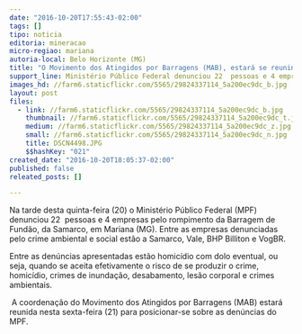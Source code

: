```yaml
---
date: "2016-10-20T17:55:43-02:00"
tags: []
tipo: noticia
editoria: mineracao
micro-regiao: mariana
autoria-local: Belo Horizonte (MG)
title: "O Movimento dos Atingidos por Barragens (MAB), estará se reunindo amanhã (21), para avaliar a denuncia feita pelo MPF"
support_line: Ministério Público Federal denunciou 22  pessoas e 4 empresas pelo rompimento da Barragem de Fundão
images_hd: //farm6.staticflickr.com/5565/29824337114_5a200ec9dc_b.jpg
layout: post
files:
  - link: //farm6.staticflickr.com/5565/29824337114_5a200ec9dc_b.jpg
    thumbnail: //farm6.staticflickr.com/5565/29824337114_5a200ec9dc_t.jpg
    medium: //farm6.staticflickr.com/5565/29824337114_5a200ec9dc_z.jpg
    small: //farm6.staticflickr.com/5565/29824337114_5a200ec9dc_n.jpg
    title: DSCN4498.JPG
    $$hashKey: "021"
created_date: "2016-10-20T18:05:37-02:00"
published: false
releated_posts: []

---
```

<p>Na tarde desta quinta-feira (20) o Minist&eacute;rio P&uacute;blico Federal (MPF) denunciou 22 &nbsp;pessoas e 4 empresas pelo rompimento da Barragem de Fund&atilde;o, da Samarco, em Mariana (MG). Entre as empresas denunciadas pelo crime ambiental e social est&atilde;o a Samarco, Vale, BHP Billiton e VogBR.</p>

<p>Entre as den&uacute;ncias apresentadas est&atilde;o homic&iacute;dio com dolo eventual, ou seja, quando se aceita efetivamente o risco de se produzir o crime, homic&iacute;dio, crimes de inunda&ccedil;&atilde;o, desabamento, les&atilde;o corporal e crimes ambientais.</p>

<p>&nbsp;A coordena&ccedil;&atilde;o do Movimento dos Atingidos por Barragens (MAB) estar&aacute; reunida nesta sexta-feira (21) para posicionar-se sobre as den&uacute;ncias do MPF.&nbsp;</p>
